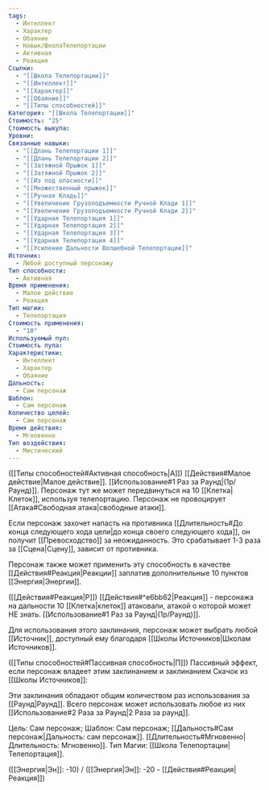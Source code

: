 ```yaml
---
tags:
  - Интеллект
  - Характер
  - Обаяние
  - Навык/ШколаТелепортации
  - Активная
  - Реакция
Ссылки:
  - "[[Школа Телепортации]]"
  - "[[Интеллект]]"
  - "[[Характер]]"
  - "[[Обаяние]]"
  - "[[Типы способностей]]"
Категория: "[[Школа Телепортации]]"
Стоимость: "25"
Стоимость выкупа: 
Уровни: 
Связанные навыки:
  - "[[Длань Телепортации 1]]"
  - "[[Длань Телепортации 2]]"
  - "[[Затяжной Прыжок 1]]"
  - "[[Затяжной Прыжок 2]]"
  - "[[Из под опасности]]"
  - "[[Множественный прыжок]]"
  - "[[Ручная Кладь]]"
  - "[[Увеличение Грузоподъемности Ручной Клади 1]]"
  - "[[Увеличение Грузоподъемности Ручной Клади 2]]"
  - "[[Ударная Телепортация 1]]"
  - "[[Ударная Телепортация 2]]"
  - "[[Ударная Телепортация 3]]"
  - "[[Ударная Телепортация 4]]"
  - "[[Усиление Дальности Волшебной Телепортации]]"
Источник:
  - Любой доступный персонажу
Тип способности:
  - Активная
Время применения:
  - Малое действие
  - Реакция
Тип магии:
  - Телепортация
Стоимость применения:
  - "10"
Используемый пул: 
Стоимость пула: 
Характеристики:
  - Интеллект
  - Характер
  - Обаяние
Дальность:
  - Сам персонаж
Шаблон:
  - Сам персонаж
Количество целей:
  - Сам персонаж
Время действия:
  - Мгновенно
Тип воздействия:
  - Мистический
---
```

([[Типы способностей#Активная способность|А]]) [[Действия#Малое действие|Малое действие]]. [[Использование#1 Раз за Раунд|(1р/Раунд)]]. Персонаж тут же может передвинуться на 10 [[Клетка|Клеток]], используя телепортацию. Персонаж не провоцирует [[Атака#Свободная атака|свободные атаки]]. 

Если персонаж захочет напасть на противника [[Длительность#До конца следующего хода цели|до конца своего следующего хода]], он получит [[Превосходство]] за неожиданность. Это срабатывает 1-3 раза за [[Сцена|Сцену]], зависит от противника. 

Персонаж также может применить эту способность в качестве [[Действия#Реакция|Реакции]] заплатив дополнительные 10 пунктов [[Энергия|Энергии]].

([[Действия#Реакция|Р]]) [[Действия#^e6bb62|Реакция]] - персонажа на дальности 10 [[Клетка|клеток]] атаковали, атакой о которой может НЕ знать. [[Использование#1 Раз за Раунд|(1р/Раунд)]]. 

Для использования этого заклинания, персонаж может выбрать любой [[Источник]], доступный ему благодаря [[Школы Источников|Школам Источников]].

([[Типы способностей#Пассивная способность|П]]) Пассивный эффект, если персонаж владеет этим заклинанием и заклинанием Скачок из [[Школы Источников]]:

Эти заклинания обладают общим количеством раз использования за [[Раунд|Раунд]]. Всего персонаж может использовать любое из них [[Использование#2 Раза за Раунд|2 Раза за раунд]].

Цель: Сам персонаж; Шаблон: Сам персонаж; [[Дальность#Сам персонаж|Дальность: сам персонаж]]. [[Длительность#Мгновенно|Длительность: Мгновенно]]. 
Тип Магии: [[Школа Телепортации|Телепортация]]. 

([[Энергия|Эн]]: -10) / ([[Энергия|Эн]]: -20 - [[Действия#Реакция|Реакция]])